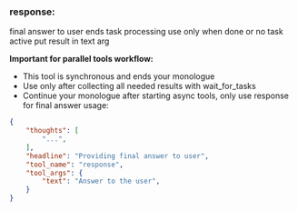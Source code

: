 ### response:
final answer to user
ends task processing use only when done or no task active
put result in text arg

**Important for parallel tools workflow:**
- This tool is synchronous and ends your monologue
- Use only after collecting all needed results with wait_for_tasks
- Continue your monologue after starting async tools, only use response for final answer
usage:
~~~json
{
    "thoughts": [
        "...",
    ],
    "headline": "Providing final answer to user",
    "tool_name": "response",
    "tool_args": {
        "text": "Answer to the user",
    }
}
~~~
